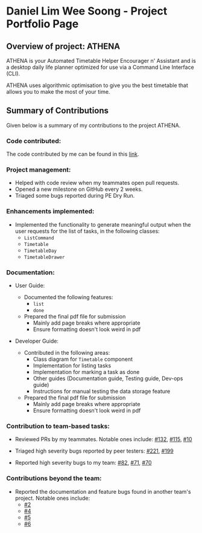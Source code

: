 # Daniel Lim Wee Soong - Project Portfolio Page

## Overview of project: ATHENA

ATHENA is your Automated Timetable Helper Encourager n' Assistant and is a desktop daily life planner optimized for use via a Command Line Interface (CLI).

ATHENA uses algorithmic optimisation to give you the best timetable that allows you to make the most of your time.

## Summary of Contributions

Given below is a summary of my contributions to the project ATHENA.

### Code contributed:
The code contributed by me can be found in this [link](https://nus-cs2113-ay2021s1.github.io/tp-dashboard/#breakdown=true&search=&sort=groupTitle&sortWithin=title&since=2020-09-27&timeframe=commit&mergegroup=&groupSelect=groupByRepos&checkedFileTypes=docs~functional-code~test-code~other&tabOpen=true&tabType=authorship&tabAuthor=daniellimws&tabRepo=AY2021S1-CS2113T-W12-2%2Ftp%5Bmaster%5D&authorshipIsMergeGroup=false&authorshipFileTypes=docs~functional-code~test-code~other).

### Project management:

* Helped with code review when my teammates open pull requests.
* Opened a new milestone on GitHub every 2 weeks.
* Triaged some bugs reported during PE Dry Run.

### Enhancements implemented:
* Implemented the functionality to generate meaningful output when the user requests for the list of tasks, in the
 following classes:
    * `ListCommand`
    * `Timetable`
    * `TimetableDay`
    * `TimetableDrawer`

<div style="page-break-after: always;"></div>

### Documentation:
  * User Guide:
    * Documented the following features:
        * `list`
        * `done`
    * Prepared the final pdf file for submission
        * Mainly add page breaks where appropriate
        * Ensure formatting doesn't look weird in pdf
    
  * Developer Guide:
    * Contributed in the following areas:
        * Class diagram for `Timetable` component
        * Implementation for listing tasks
        * Implementation for marking a task as done
        * Other guides (Documentation guide, Testing guide, Dev-ops guide)
        * Instructions for manual testing the data storage feature
    * Prepared the final pdf file for submission
        * Mainly add page breaks where appropriate
        * Ensure formatting doesn't look weird in pdf
    
### Contribution to team-based tasks:
* Reviewed PRs by my teammates. Notable ones include:
[#132](https://github.com/AY2021S1-CS2113T-W12-2/tp/pull/132), 
[#115](https://github.com/AY2021S1-CS2113T-W12-2/tp/pull/115), 
[#10](https://github.com/AY2021S1-CS2113T-W12-2/tp/pull/10)

* Triaged high severity bugs reported by peer testers:
[#221](https://github.com/AY2021S1-CS2113T-W12-2/tp/issues/221), 
[#199](https://github.com/AY2021S1-CS2113T-W12-2/tp/issues/199)

* Reported high severity bugs to my team: 
[#82](https://github.com/AY2021S1-CS2113T-W12-2/tp/issues/82), 
[#71](https://github.com/AY2021S1-CS2113T-W12-2/tp/issues/71),
[#70](https://github.com/AY2021S1-CS2113T-W12-2/tp/issues/70)

### Contributions beyond the team:
* Reported the documentation and feature bugs found in another team's project. Notable ones include:
    * [#2](https://github.com/daniellimws/ped/issues/2)
    * [#4](https://github.com/daniellimws/ped/issues/4)
    * [#5](https://github.com/daniellimws/ped/issues/5)
    * [#6](https://github.com/daniellimws/ped/issues/6)